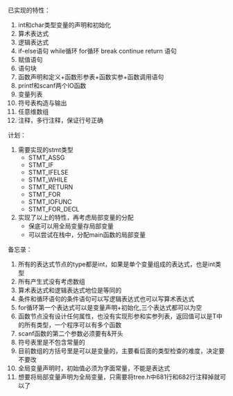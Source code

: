 已实现的特性：
1. int和char类型变量的声明和初始化
2. 算术表达式
3. 逻辑表达式
4. if-else语句 while循环 for循环 break continue return 语句 
5. 赋值语句
6. 语句块
7. 函数声明和定义+函数形参表+函数实参+函数调用语句
8. printf和scanf两个IO函数
9. 变量列表
10. 符号表构造与输出
11. 任意维数组
12. 注释，多行注释，保证行号正确

计划：
1. 需要实现的stmt类型
    - STMT_ASSG
    - STMT_IF
    - STMT_IFELSE
    - STMT_WHILE
    - STMT_RETURN
    - STMT_FOR
    - STMT_IOFUNC
    - STMT_FOR_DECL
2. 实现了以上的特性，再考虑局部变量的分配
    - 保底可以用全局变量存局部变量
    - 可以尝试在栈中，分配main函数的局部变量

备忘录：
1. 所有的表达式节点的type都是int，如果是单个变量组成的表达式，也是int类型
2. 所有产生式没有考虑数组
3. 算术表达式和逻辑表达式地位是等同的
4. 条件和循环语句的条件语句可以写逻辑表达式也可以写算术表达式
5. for循环第一个表达式可以是变量声明+初始化,三个表达式都可以为空
6. 函数节点没有设计任何属性，也没有实现形参和实参列表，返回值可以是T中的所有类型，一个程序可以有多个函数
7. scanf函数的第二个参数必须要有&开头
8. 符号表里是不包含常量的
9. 目前数组的方括号里是可以是变量的，主要看后面的类型检查的难度，决定要不要改
10. 全局变量声明时，初始值必须为字面常量，不能是表达式
11. 想要将局部变量声明为全局变量，只需要将tree.h中681行和682行注释掉就可以了